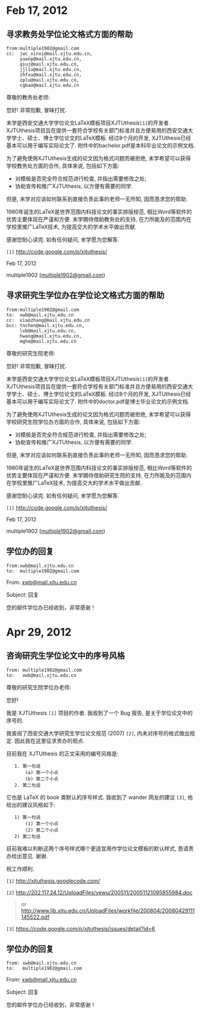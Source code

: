 # Feb 17, 2012 #

## 寻求教务处学位论文格式方面的帮助 ##

```
from:multiple1902@gmail.com
cc:  jwc_xinxi@mail.xjtu.edu.cn,
     yuanp@mail.xjtu.edu.cn,
     qiuj@mail.xjtu.edu.cn,
     jjliu@mail.xjtu.edu.cn,
     zhfxu@mail.xjtu.edu.cn,
     zplu@mail.xjtu.edu.cn,
     cgbao@mail.xjtu.edu.cn
```

尊敬的教务处老师:

您好! 非常抱歉, 冒昧打扰.

末学是西安交通大学学位论文LaTeX模板项目XJTUthesis`[1]`的开发者.  XJTUthesis项目旨在提供一套符合学校有关部门标准并且方便易用的西安交通大学学士、硕士、博士学位论文的LaTeX模板.  经过8个月的开发, XJTUthesis已经基本可以用于编写实际论文了. 附件中的bachelor.pdf是本科毕业论文的示例文档.

为了避免使用XJTUthesis生成的论文因为格式问题而被拒绝, 末学希望可以获得学校教务处方面的合作, 具体来说, 包括如下方面:

  * 对模板是否完全符合规范进行检查, 并指出需要修改之处;
  * 协助宣传和推广XJTUthesis, 以方便有需要的同学.

但是, 末学对应该如何联系到直接负责此事的老师一无所知, 因而恳求您的帮助.

1980年诞生的LaTeX是世界范围内科技论文的事实排版规范, 相比Word等软件的优势主要体现在严谨和方便. 末学期待借助教务处的支持, 在力所能及的范围内在学校里推广LaTeX技术, 为提高交大的学术水平做出贡献.

感谢您耐心读完. 如有任何疑问, 末学愿为您解答.

`[1]` http://code.google.com/p/xjtuthesis/


Feb 17, 2012

multiple1902 (multiple1902@gmail.com)

## 寻求研究生学位办在学位论文格式方面的帮助 ##

```
from:multiple1902@gmail.com
to:  xwb@mail.xjtu.edu.cn
cc:  xiaozhang@mail.xjtu.edu.cn
bcc: tnchen@mail.xjtu.edu.cn,
     lxb@mail.xjtu.edu.cn,
     hwang@mail.xjtu.edu.cn,
     mghe@mail.xjtu.edu.cn
```

尊敬的研究生院老师:

您好! 非常抱歉, 冒昧打扰.

末学是西安交通大学学位论文LaTeX模板项目XJTUthesis`[1]`的开发者.  XJTUthesis项目旨在提供一套符合学校有关部门标准并且方便易用的西安交通大学学士、硕士、博士学位论文的LaTeX模板.  经过8个月的开发, XJTUthesis已经基本可以用于编写实际论文了. 附件中的doctor.pdf是博士毕业论文的示例文档.

为了避免使用XJTUthesis生成的论文因为格式问题而被拒绝, 末学希望可以获得学校研究生院学位办方面的合作, 具体来说, 包括如下方面:

  * 对模板是否完全符合规范进行检查, 并指出需要修改之处;
  * 协助宣传和推广XJTUthesis, 以方便有需要的同学.

但是, 末学对应该如何联系到直接负责此事的老师一无所知, 因而恳求您的帮助.

1980年诞生的LaTeX是世界范围内科技论文的事实排版规范, 相比Word等软件的优势主要体现在严谨和方便. 末学期待借助研究生院的支持, 在力所能及的范围内在学校里推广LaTeX技术, 为提高交大的学术水平做出贡献.

感谢您耐心读完. 如有任何疑问, 末学愿为您解答.

`[1]` http://code.google.com/p/xjtuthesis/


Feb 17, 2012

multiple1902 (multiple1902@gmail.com)


## 学位办的回复 ##

```
from:xwb@mail.xjtu.edu.cn
to:  multiple1902@gmail.com
```

From: xwb@mail.xjtu.edu.cn

Subject:  回复

您的邮件学位办已经收到，非常感谢！


# Apr 29, 2012 #

## 咨询研究生学位论文中的序号风格 ##

```
from: multiple1902@gmail.com
to:   xwb@mail.xjtu.edu.cn
```

尊敬的研究生院学位办老师:

您好!

我是 XJTUthesis `[1]` 项目的作者. 我收到了一个 Bug 报告, 是关于学位论文中的序号的.

我查阅了西安交通大学研究生学位论文规范 (2007) `[2]`, 内未对序号的格式做出规定. 因此我在这里征求贵办的观点.

目前我在 XJTUthesis 的正文采用的编号风格是:

```
   1. 第一句话
       (a) 第一个小点
       (b) 第二个小点
   2. 第二句话
```

它也是 LaTeX 的 book 类默认的序号样式. 我收到了 wander 网友的建议 `[3]`, 他给出的建议风格如下:

```
   1) 第一句话
       (1) 第一个小点
       (2) 第二个小点
   2) 第二句话
```

目前我难以判断这两个序号样式哪个更适宜用作学位论文模板的默认样式, 恳请贵办给出意见. 谢谢.

祝工作顺利.

`[1]` http://xjtuthesis.googlecode.com/

`[2]` http://202.117.24.12/UploadFiles/yewu/200511/20051121095855984.doc

> or http://www.lib.xjtu.edu.cn/UploadFiles/workfile/200804/20080429111145522.pdf

`[3]` https://code.google.com/p/xjtuthesis/issues/detail?id=6

## 学位办的回复 ##

```
from: xwb@mail.xjtu.edu.cn
to:   multiple1902@gmail.com
```

From: xwb@mail.xjtu.edu.cn

Subject:  回复

您的邮件学位办已经收到，非常感谢！

